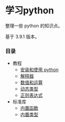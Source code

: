# 学习python

整理一些 python 的知识点。<br>

基于 3.9.1 版本。

### 目录

* 教程
  - [安装和使用 python](doc/setup_usage.md)
  - [解释器](doc/interpreter.md)
  - [数值和运算](doc/numbers_operation.md)
  - [动态类型](doc/dynamic_type.md)
  - [正则表达式](doc/regular_expression.md)
* 标准库
  - [内置函数](doc/functions.md)
  - [内置类型](doc/stdtypes.md)